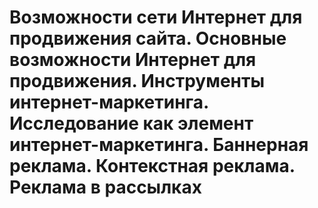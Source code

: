 # Возможности сети Интернет для продвижения сайта. Основные возможности Интернет для продвижения. Инструменты интернет-маркетинга. Исследование как элемент интернет-маркетинга. Баннерная реклама. Контекстная реклама. Реклама в рассылках
